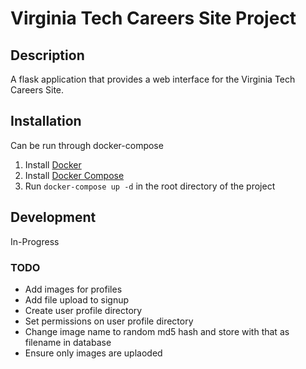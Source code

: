 # Virginia Tech Careers Site Project

## Description

A flask application that provides a web interface for the Virginia Tech Careers Site.

## Installation
Can be run through docker-compose

1. Install [Docker](https://docs.docker.com/engine/installation/)
2. Install [Docker Compose](https://docs.docker.com/compose/install/)
3. Run `docker-compose up -d` in the root directory of the project

## Development

In-Progress

### TODO
- Add images for profiles
- Add file upload to signup
- Create user profile directory
- Set permissions on user profile directory
- Change image name to random md5 hash and store with that as filename in database
- Ensure only images are uplaoded

